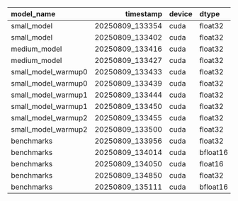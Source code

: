 | model_name          |                                   timestamp | device   | dtype    | mode    |   vocab_size |   context_length |   batch_size |   d_model |   num_layers |   num_heads |   d_ff |   rope_theta |   warmup_steps |   measure_steps |   mean_ms_per_step |   std_ms_per_step |
|:--------------------|--------------------------------------------:|:---------|:---------|:--------|-------------:|-----------------:|-------------:|----------:|-------------:|------------:|-------:|-------------:|---------------:|----------------:|-------------------:|------------------:|
| small_model         |               20250809_133354               | cuda     | float32  | fwd     |        10000 |              512 |            4 |       768 |           12 |          12 |   3072 |        10000 |              5 |              10 |             26.75  |             1.281 |
| small_model         |                20250809_133402              | cuda     | float32  | fwd+bwd |        10000 |              512 |            4 |       768 |           12 |          12 |   3072 |        10000 |              5 |              10 |             93.289 |             0.32  |
| medium_model        |                 20250809_133416             | cuda     | float32  | fwd     |        10000 |              512 |            4 |      1024 |           24 |          16 |   4096 |        10000 |              5 |              10 |             78.254 |             0.127 |
| medium_model        |                  20250809_133427            | cuda     | float32  | fwd+bwd |        10000 |              512 |            4 |      1024 |           24 |          16 |   4096 |        10000 |              5 |              10 |            272.868 |             0.364 |
| small_model_warmup0 |                   20250809_133433           | cuda     | float32  | fwd     |        10000 |              512 |            4 |       768 |           12 |          12 |   3072 |        10000 |              0 |              10 |             70.946 |           131.555 |
| small_model_warmup0 |                    20250809_133439          | cuda     | float32  | fwd+bwd |        10000 |              512 |            4 |       768 |           12 |          12 |   3072 |        10000 |              0 |              10 |            144.424 |           155.784 |
| small_model_warmup1 |                     20250809_133444         | cuda     | float32  | fwd     |        10000 |              512 |            4 |       768 |           12 |          12 |   3072 |        10000 |              1 |              10 |             26.701 |             2.281 |
| small_model_warmup1 |                      20250809_133450        | cuda     | float32  | fwd+bwd |        10000 |              512 |            4 |       768 |           12 |          12 |   3072 |        10000 |              1 |              10 |             94.468 |             2.759 |
| small_model_warmup2 |                       20250809_133455       | cuda     | float32  | fwd     |        10000 |              512 |            4 |       768 |           12 |          12 |   3072 |        10000 |              2 |              10 |             25.943 |             0.035 |
| small_model_warmup2 |                        20250809_133500      | cuda     | float32  | fwd+bwd |        10000 |              512 |            4 |       768 |           12 |          12 |   3072 |        10000 |              2 |              10 |             92.609 |             0.22  |
| benchmarks          |                         20250809_133956     | cuda     | float32  | fwd     |        10000 |              512 |            4 |       512 |            6 |           8 |   2048 |        10000 |              5 |              10 |             14.094 |             0.129 |
| benchmarks          |                          20250809_134014    | cuda     | bfloat16 | fwd+bwd |        10000 |              512 |            4 |       512 |            6 |           8 |   2048 |        10000 |              5 |              10 |             67.71  |             4.73  |
| benchmarks          |                           20250809_134050   | cuda     | float16  | fwd     |        10000 |             1024 |            4 |       768 |            8 |          12 |   3072 |        10000 |              5 |              10 |             23.332 |             0.506 |
| benchmarks          |                            20250809_134850  | cuda     | float32  | fwd     |        10000 |              512 |            4 |       512 |            6 |           8 |   2048 |        10000 |              5 |              10 |             14.417 |             1.003 |
| benchmarks          |                             20250809_135111 | cuda     | bfloat16 | fwd+bwd |        10000 |              512 |            4 |       512 |            6 |           8 |   2048 |        10000 |              5 |              10 |             63.945 |             4.163 |